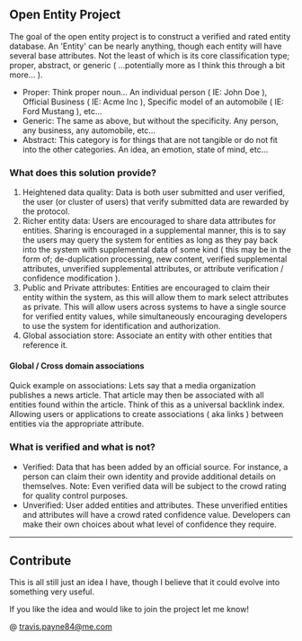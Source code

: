 ## Open Entity Project

The goal of the open entity project is to construct a verified and rated entity database.  An 'Entity' can be nearly anything, though each entity will have several base attributes.  Not the least of which is its core classification type; proper, abstract, or generic ( ...potentially more as I think this through a bit more... ).

- Proper: Think proper noun... An individual person ( IE: John Doe ), Official Business ( IE: Acme Inc ), Specific model of an automobile ( IE: Ford Mustang ), etc...
- Generic: The same as above, but without the specificity.  Any person, any business, any automobile, etc...
- Abstract: This category is for things that are not tangible or do not fit into the other categories.  An idea, an emotion, state of mind, etc...

### What does this solution provide?

1. Heightened data quality: Data is both user submitted and user verified, the user (or cluster of users) that verify submitted data are rewarded by the protocol.
2. Richer entity data: Users are encouraged to share data attributes for entities.  Sharing is encouraged in a supplemental manner, this is to say the users may query the system for entities as long as they pay back into the system with supplemental data of some kind ( this may be in the form of; de-duplication processing, new content, verified supplemental attributes, unverified supplemental attributes, or attribute verification / confidence modification ).
3. Public and Private attributes: Entities are encouraged to claim their entity within the system, as this will allow them to mark select attributes as private.  This will allow users across systems to have a single source for verified entity values, while simultaneously encouraging developers to use the system for identification and authorization.
4. Global association store: Associate an entity with other entities that reference it.

#### Global / Cross domain associations
Quick example on associations: Lets say that a media organization publishes a news article. That article may then be associated with all entities found within the article.  Think of this as a universal backlink index.  Allowing users or applications to create associations ( aka links ) between entities via the appropriate attribute.

### What is verified and what is not?
- Verified: Data that has been added by an official source.  For instance, a person can claim their own identity and provide additional details on themselves.  Note: Even verified data will be subject to the crowd rating for quality control purposes.
- Unverified: User added entities and attributes.  These unverified entities and attributes will have a crowd rated confidence value. Developers can make their own choices about what level of confidence they require.

---

## Contribute

This is all still just an idea I have, though I believe that it could evolve into something very useful.


If you like the idea and would like to join the project let me know!

@ <travis.payne84@me.com>